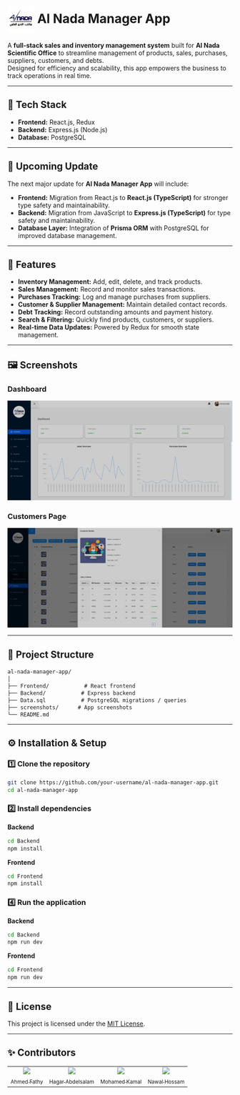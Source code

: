 # <img src="Frontend/public/logo.png" alt="Al Nada Logo" width="60" align="center" /> Al Nada Manager App

A **full-stack sales and inventory management system** built for **Al Nada Scientific Office** to streamline management of products, sales, purchases, suppliers, customers, and debts.  
Designed for efficiency and scalability, this app empowers the business to track operations in real time.

---

## 🚀 Tech Stack

- **Frontend:** React.js, Redux  
- **Backend:** Express.js (Node.js)  
- **Database:** PostgreSQL  

---

## 🔄 Upcoming Update

The next major update for **Al Nada Manager App** will include:

- **Frontend:** Migration from React.js to **React.js (TypeScript)** for stronger type safety and maintainability.  
- **Backend:** Migration from JavaScript to **Express.js (TypeScript)** for type safety and maintainability.  
- **Database Layer:** Integration of **Prisma ORM** with PostgreSQL for improved database management.
  
---

## 📌 Features

- **Inventory Management:** Add, edit, delete, and track products.  
- **Sales Management:** Record and monitor sales transactions.  
- **Purchases Tracking:** Log and manage purchases from suppliers.  
- **Customer & Supplier Management:** Maintain detailed contact records.  
- **Debt Tracking:** Record outstanding amounts and payment history.  
- **Search & Filtering:** Quickly find products, customers, or suppliers.  
- **Real-time Data Updates:** Powered by Redux for smooth state management.


---

## 🖼 Screenshots


### Dashboard
![Dashboard Screenshot](screenshots/dashboard.png)

### Customers Page
![Customers Screenshot](screenshots/customer.png)

---

## 📂 Project Structure

```plaintext
al-nada-manager-app/
│
├── Frontend/           # React frontend
├── Backend/           # Express backend
├── Data.sql           # PostgreSQL migrations / queries
├── screenshots/      # App screenshots
└── README.md
```

---

## ⚙️ Installation & Setup

### 1️⃣ Clone the repository
```bash
git clone https://github.com/your-username/al-nada-manager-app.git
cd al-nada-manager-app
```

### 2️⃣ Install dependencies
**Backend**
```bash
cd Backend
npm install
```

**Frontend**
```bash
cd Frontend
npm install
```

### 4️⃣ Run the application
**Backend**
```bash
cd Backend
npm run dev
```

**Frontend**
```bash
cd Frontend
npm run dev
```

---

## 📜 License
This project is licensed under the [MIT License](LICENSE).

---

## ✨ Contributors  

<table>
<tr>
  <td align = "center"> 
	<a href = "https://github.com/ahmedfathy0-0">
	  <img src = "https://github.com/ahmedfathy0-0.png" width = 100>
	  <br />
	  <sub> Ahmed Fathy </sub>
	</a>
  </td>
  <td align = "center"> 
	<a href = "https://github.com/hagar3bdelsalam">
	  <img src = "https://github.com/hagar3bdelsalam.png" width = 100>
	  <br />
	  <sub> Hagar Abdelsalam </sub>
	</a>
  </td>
  <td align = "center"> 
	<a href = "https://github.com/Mohamed-Kamal0">
	  <img src = "https://github.com/Mohamed-Kamal0.png" width = 100>
	  <br />
	  <sub> Mohamed Kamal  </sub>
	</a>
  </td>
  <td align = "center"> 
	<a href = "https://github.com/Nawalhossam">
	  <img src = "https://github.com/Nawalhossam.png" width = 100>
	  <br />
	  <sub> Nawal Hossam </sub>
	</a>
  </td>
</tr>
</table>
